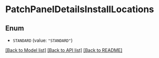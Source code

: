 # PatchPanelDetailsInstallLocations

## Enum


* `STANDARD` (value: `"STANDARD"`)


[[Back to Model list]](../README.md#documentation-for-models) [[Back to API list]](../README.md#documentation-for-api-endpoints) [[Back to README]](../README.md)


